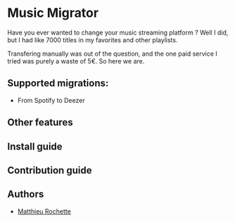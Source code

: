 # Music Migrator

Have you ever wanted to change your music streaming platform ?
Well I did, but I had like 7000 titles in my favorites and other playlists.

Transfering manually was out of the question, and the one paid service I tried was purely a waste of 5€.
So here we are.

## Supported migrations:

- From Spotify to Deezer

## Other features
## Install guide
## Contribution guide
## Authors
- [Matthieu Rochette](https://github.com/MatthieuRochette)